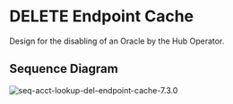 # DELETE Endpoint Cache

Design for the disabling of an Oracle by the Hub Operator.

## Sequence Diagram

![seq-acct-lookup-del-endpoint-cache-7.3.0](./assets/diagrams/sequence/seq-acct-lookup-del-endpoint-cache-7.3.0)
